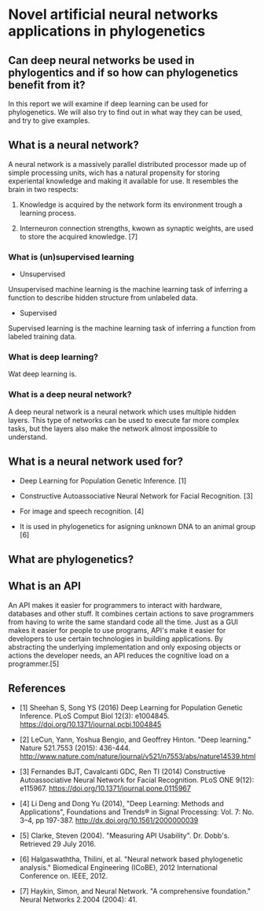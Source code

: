 # Novel artificial neural networks applications in phylogenetics 

## Can deep neural networks be used in phylogentics and if so how can phylogenetics benefit from it? 
In this report we will examine if deep learning can be used for phylogenetics. We will also try to find out in what way they can be used, and try to give examples.

## What is a neural network?

A neural network is a massively parallel distributed processor made up of simple processing units, wich has a natural propensity for storing experiental knowledge and making it available for use. It resembles the brain in two respects:

1. Knowledge is acquired by the network form its environment trough a learning process.

2. Interneuron connection strengths, kwown as synaptic weights, are used to store the acquired knowledge. [7]

### What is (un)supervised learning

* Unsupervised
  
Unsupervised machine learning is the machine learning task of inferring a function to describe hidden structure from unlabeled        data.
  
 * Supervised
  
Supervised learning is the machine learning task of inferring a function from labeled training data.

### What is deep learning?

Wat deep learning is.

### What is a deep neural network?
 
A deep neural network is a neural network which uses multiple hidden layers. This type of networks can be used to execute far more complex tasks, but the layers also make the network almost impossible to understand.
  

## What is a neural network used for?


 * Deep Learning for Population Genetic Inference. [1]

 * Constructive Autoassociative Neural Network for Facial Recognition. [3]
 
 * For image and speech recognition. [4]
 
 * It is used in phylogenetics for asigning unknown DNA to an animal group [6]
 
  
## What are phylogenetics?

## What is an API

An API makes it easier for programmers to interact with hardware, databases and other stuff. It combines certain actions to save programmers from having to write the same standard code all the time. 
Just as a GUI makes it easier for people to use programs, API's make it easier for developers to use certain technologies in building applications. By abstracting the underlying implementation and only exposing objects or actions the developer needs, an API reduces the cognitive load on a programmer.[5]
  
## References


* [1] Sheehan S, Song YS (2016) Deep Learning for Population Genetic Inference. PLoS Comput Biol 12(3): e1004845. https://doi.org/10.1371/journal.pcbi.1004845


* [2] LeCun, Yann, Yoshua Bengio, and Geoffrey Hinton. "Deep learning." Nature 521.7553 (2015): 436-444.
http://www.nature.com/nature/journal/v521/n7553/abs/nature14539.html 


* [3] Fernandes BJT, Cavalcanti GDC, Ren TI (2014) Constructive Autoassociative Neural Network for Facial Recognition. PLoS ONE 9(12): e115967. https://doi.org/10.1371/journal.pone.0115967


* [4] Li Deng and Dong Yu (2014), "Deep Learning: Methods and Applications", Foundations and Trends® in Signal Processing: Vol. 7: No. 3–4, pp 197-387. http://dx.doi.org/10.1561/2000000039

* [5] Clarke, Steven (2004). "Measuring API Usability". Dr. Dobb's. Retrieved 29 July 2016.

* [6] Halgaswaththa, Thilini, et al. "Neural network based phylogenetic analysis." Biomedical Engineering (ICoBE), 2012      International Conference on. IEEE, 2012.

* [7] Haykin, Simon, and Neural Network. "A comprehensive foundation." Neural Networks 2.2004 (2004): 41.
